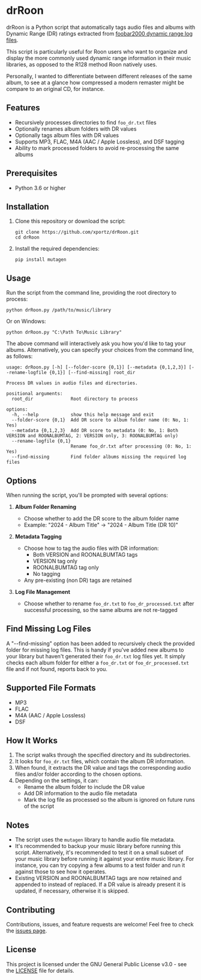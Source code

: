 # drRoon

drRoon is a Python script that automatically tags audio files and albums with Dynamic Range (DR) ratings extracted from [foobar2000 dynamic range log files](https://www.foobar2000.org/components/view/foo_dr_meter). 

This script is particularly useful for Roon users who want to organize and display the more commonly used dynamic range information in their music libraries, as opposed to the R128 method Roon natively uses.  

Personally, I wanted to differentiate between different releases of the same album, to see at a glance how compressed a modern remaster might be compare to an original CD, for instance.

## Features

- Recursively processes directories to find `foo_dr.txt` files
- Optionally renames album folders with DR values
- Optionally tags album files with DR values
- Supports MP3, FLAC, M4A (AAC / Apple Lossless), and DSF tagging
- Ability to mark processed folders to avoid re-processing the same albums

## Prerequisites

- Python 3.6 or higher

## Installation

1. Clone this repository or download the script:
   ```
   git clone https://github.com/xportz/drRoon.git
   cd drRoon
   ```

2. Install the required dependencies:
   ```
   pip install mutagen
   ```

## Usage

Run the script from the command line, providing the root directory to process:

```
python drRoon.py /path/to/music/library
```

Or on Windows:

```
python drRoon.py "C:\Path To\Music Library"
```

The above command will interactively ask you how you'd like to tag your albums.  Alternatively, you can specify your choices from the command line, as follows:

```
usage: drRoon.py [-h] [--folder-score {0,1}] [--metadata {0,1,2,3}] [--rename-logfile {0,1}] [--find-missing] root_dir

Process DR values in audio files and directories.

positional arguments:
  root_dir              Root directory to process

options:
  -h, --help            show this help message and exit
  --folder-score {0,1}  Add DR score to album folder name (0: No, 1: Yes)
  --metadata {0,1,2,3}  Add DR score to metadata (0: No, 1: Both VERSION and ROONALBUMTAG, 2: VERSION only, 3: ROONALBUMTAG only)
  --rename-logfile {0,1}
                        Rename foo_dr.txt after processing (0: No, 1: Yes)
  --find-missing        Find folder albums missing the required log files
```

## Options

When running the script, you'll be prompted with several options:

1. **Album Folder Renaming**
   - Choose whether to add the DR score to the album folder name
   - Example: "2024 - Album Title" → "2024 - Album Title (DR 10)"

2. **Metadata Tagging**
   - Choose how to tag the audio files with DR information:
     - Both VERSION and ROONALBUMTAG tags
     - VERSION tag only
     - ROONALBUMTAG tag only
     - No tagging
   - Any pre-existing (non DR) tags are retained

3. **Log File Management**
   - Choose whether to rename `foo_dr.txt` to `foo_dr_processed.txt` after successful processing, so the same albums are not re-tagged
  
## Find Missing Log Files
  
A "--find-missing" option has been added to recursively check the provided folder for missing log files.  This is handy if you've added new albums to your library but haven't generated their `foo_dr.txt` log files yet.  It simply checks each album folder for either a `foo_dr.txt` or `foo_dr_processed.txt` file and if not found, reports back to you.

## Supported File Formats

- MP3
- FLAC
- M4A (AAC / Apple Lossless)
- DSF

## How It Works

1. The script walks through the specified directory and its subdirectories.
2. It looks for `foo_dr.txt` files, which contain the album DR information.
3. When found, it extracts the DR value and tags the corresponding audio files and/or folder according to the chosen options.
4. Depending on the settings, it can:
   - Rename the album folder to include the DR value
   - Add DR information to the audio file metadata
   - Mark the log file as processed so the album is ignored on future runs of the script

## Notes

- The script uses the `mutagen` library to handle audio file metadata.
- It's recommended to backup your music library before running this script. Alternatively, it's recommended to test it on a small subset of your music library before running it against your entire music library.  For instance, you can try copying a few albums to a test folder and run it against those to see how it operates.
- Existing VERSION and ROONALBUMTAG tags are now retained and appended to instead of replaced.  If a DR value is already present it is updated, if necessary, otherwise it is skipped.

## Contributing

Contributions, issues, and feature requests are welcome! Feel free to check the [issues page](https://github.com/xportz/drRoon/issues).

## License

This project is licensed under the GNU General Public License v3.0 - see the [LICENSE](LICENSE) file for details.
